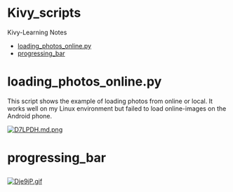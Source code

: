 # Kivy_scripts
Kivy-Learning Notes

- [loading_photos_online.py](#loading_photos_online)
- [progressing_bar](#progressing_bar)
<p id="loading_photos_online">

# loading_photos_online.py
</p>

This script shows the example of loading photos from online or local. It works well on my Linux environment but failed to load online-images on the Android phone.

[![D7LPDH.md.png](https://s3.ax1x.com/2020/12/03/D7LPDH.md.png)](https://imgchr.com/i/D7LPDH)

<p id="progressing_bar">

# progressing_bar</p>
[![Dje9jP.gif](https://s3.ax1x.com/2020/12/06/Dje9jP.gif)](https://imgchr.com/i/Dje9jP)
